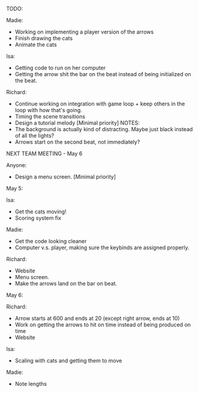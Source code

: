 TODO:

Madie:
- Working on implementing a player version of the arrows
- Finish drawing the cats
- Animate the cats

Isa:
- Getting code to run on her computer
- Getting the arrow shit the bar on the beat instead of being initialized on the beat.

Richard:
- Continue working on integration with game loop + keep others in the loop with how that's going. 
- Timing the scene transitions
- Design a tutorial melody [Minimal priority]
NOTES:
- The background is actually kind of distracting. Maybe just black instead of all the lights?
- Arrows start on the second beat, not immediately?


NEXT TEAM MEETING - May 6



Anyone:
- Design a menu screen. [Minimal priority]




May 5:

Isa:
- Get the cats moving!
- Scoring system fix


Madie:
- Get the code looking cleaner
- Computer v.s. player, making sure the keybinds are assigned properly.


Richard:
- Website
- Menu screen.
- Make the arrows land on the bar on beat.


May 6:

Richard:
- Arrow starts at 600 and ends at 20 (except right arrow, ends at 10)
- Work on getting the arrows to hit on time instead of being produced on time
- Website

Isa:
- Scaling with cats and getting them to move

Madie:
- Note lengths
